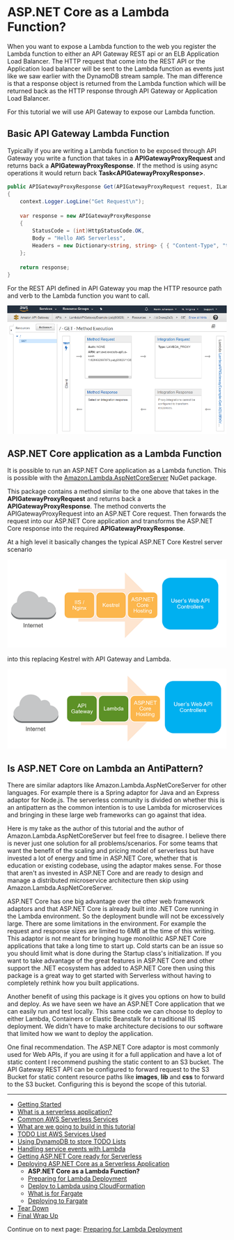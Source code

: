 # ASP.NET Core as a Lambda Function?

When you want to expose a Lambda function to the web you register the Lambda function to either an API Gateway REST api or an ELB Application Load Balancer.
The HTTP request that come into the REST API or the Application load balancer will be sent to the Lambda function as events just like we saw earlier with
the DynamoDB stream sample. The man difference is that a response object is returned from the Lambda function which will be returned back as the HTTP response
through API Gateway or Application Load Balancer.

For this tutorial we will use API Gateway to expose our Lambda function.


## Basic API Gateway Lambda Function

Typically if you are writing a Lambda function to be exposed through API Gateway you write a function that takes in a **APIGatewayProxyRequest**
and returns back a **APIGatewayProxyResponse**. If the method is using async operations it would return back **Task&lt;APIGatewayProxyResponse&gt;**. 

```csharp
public APIGatewayProxyResponse Get(APIGatewayProxyRequest request, ILambdaContext context)
{
    context.Logger.LogLine("Get Request\n");

    var response = new APIGatewayProxyResponse
    {
        StatusCode = (int)HttpStatusCode.OK,
        Body = "Hello AWS Serverless",
        Headers = new Dictionary<string, string> { { "Content-Type", "text/plain" } }
    };

    return response;
}
```

For the REST API defined in API Gateway you map the HTTP resource path and verb to the Lambda function you want to call.


![REST API](./images/example-rest-api.png)

## ASP.NET Core application as a Lambda Function

It is possible to run an ASP.NET Core application as a Lambda function. This is possible with the [Amazon.Lambda.AspNetCoreServer](https://www.nuget.org/packages/Amazon.Lambda.AspNetCoreServer/)
NuGet package.

This package contains a method similar to the one above that takes in the **APIGatewayProxyRequest** and returns back a **APIGatewayProxyResponse**.
The method converts the APIGatewayProxyRequest into an ASP.NET Core request. Then forwards the request into our ASP.NET Core application and
transforms the ASP.NET Core response into the required **APIGatewayProxyResponse**.

At a high level it basically changes the typical ASP.NET Core Kestrel server scenario

![Normal Flow](./images/request-normal-flow.png)

into this replacing Kestrel with API Gateway and Lambda.

![Serverless Flow](./images/request-serverless-flow.png)


## Is ASP.NET Core on Lambda an AntiPattern?

There are similar adaptors like Amazon.Lambda.AspNetCoreServer for other languages. For example there is a Spring adaptor for Java and an Express adaptor for
Node.js. The serverless community is divided on whether this is an antipattern as the common intention is to use Lambda for microservices and bringing in 
these large web frameworks can go against that idea.

Here is my take as the author of this tutorial and the author of Amazon.Lambda.AspNetCoreServer but feel free to disagree. I believe there is never
just one solution for all problems/scenarios. For some teams that want the benefit of the scaling and pricing model of serverless but have invested
a lot of energy and time in ASP.NET Core, whether that is education or existing codebase, using the adaptor makes sense. For those that aren't as
invested in ASP.NET Core and are ready to design and manage a distributed microservice architecture then skip using Amazon.Lambda.AspNetCoreServer.

ASP.NET Core has one big advantage over the other web framework adaptors and that ASP.NET Core is already built into
.NET Core running in the Lambda environment. So the deployment bundle will not be excessively large. There are some limitations 
in the environment. For example the request and response sizes are limited to 6MB at the time of this writing. This adaptor is not meant 
for bringing huge monolithic ASP.NET Core applications that take a long time to start up. Cold starts can
be an issue so you should limit what is done during the Startup class's initialization. If you want to take advantage of the great features
in ASP.NET Core and other support the .NET ecosystem has added to ASP.NET Core then using this package is a great way to get
started with Serverless without having to completely rethink how you built applications.

Another benefit of using this package is it gives you options on how to build and deploy. As we have seen we have an ASP.NET Core application
that we can easily run and test locally. This same code we can choose to deploy to either Lambda, Containers or Elastic Beanstalk for a traditional
IIS deployment. We didn't have to make architecture decisions to our software that limited how we want to deploy the application.

One final recommendation. The ASP.NET Core adaptor is most commonly used for Web APIs, if you are using it for a full application and have a lot
of static content I recommend pushing the static content to an S3 bucket. The API Gateway REST API can be configured to forward request to the S3 
Bucket for static content resource paths like **images**, **lib**  and **css** to forward to the S3 bucket. Configuring this is beyond the scope of this tutorial.

<!-- Generated Navigation -->
---

* [Getting Started](../GettingStarted.md)
* [What is a serverless application?](../WhatIsServerless.md)
* [Common AWS Serverless Services](../CommonServerlessServices.md)
* [What are we going to build in this tutorial](../WhatAreWeBuilding.md)
* [TODO List AWS Services Used](../TODOListServices.md)
* [Using DynamoDB to store TODO Lists](../DynamoDBModule/WhatIsDynamoDB.md)
* [Handling service events with Lambda](../StreamProcessing/ServiceEvents.md)
* [Getting ASP.NET Core ready for Serverless](../ASP.NETCoreFrontend/TheFrontend.md)
* [Deploying ASP.NET Core as a Serverless Application](../DeployingFrontend/DeployingFrontend.md)
  * **ASP.NET Core as a Lambda Function?**
  * [Preparing for Lambda Deployment](../DeployingFrontend/LambdaPrepare.md)
  * [Deploy to Lambda using CloudFormation](../DeployingFrontend/LambdaDeploy.md)
  * [What is for Fargate](../DeployingFrontend/WhatIsFargate.md)
  * [Deploying to Fargate](../DeployingFrontend/FargateDeploy.md)
* [Tear Down](../TearDown.md)
* [Final Wrap Up](../FinalWrapup.md)

Continue on to next page: [Preparing for Lambda Deployment](../DeployingFrontend/LambdaPrepare.md)


